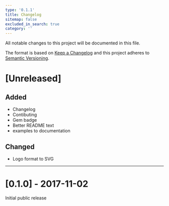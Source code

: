 ```yaml
---
type: '0.1.1'
title: Changelog
sitemap: false
excluded_in_search: true
category: ''
---
```

All notable changes to this project will be documented in this file.

The format is based on [Keep a Changelog](http://keepachangelog.com/en/1.0.0/)
and this project adheres to [Semantic Versioning](http://semver.org/spec/v2.0.0.html).

# [Unreleased]
## Added
  - Changelog
  - Contibuting
  - Gem badge
  - Better README text
  - examples to documentation

## Changed
  - Logo format to SVG

---

# [0.1.0] - 2017-11-02
Initial public release

